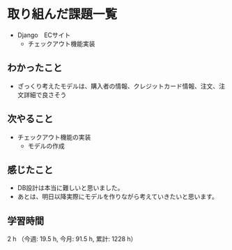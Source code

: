 # 取り組んだ課題一覧
- Django　ECサイト
    - チェックアウト機能実装    

## わかったこと
- ざっくり考えたモデルは、購入者の情報、クレジットカード情報、注文、注文詳細で良さそう
    
## 次やること
- チェックアウト機能の実装
    - モデルの作成    

## 感じたこと
-  DB設計は本当に難しいと思いました。
- あとは、明日以降実際にモデルを作りながら考えていきたいと思います。   

## 学習時間
2 h （今週: 19.5 h, 今月: 91.5 h, 累計: 1228 h）